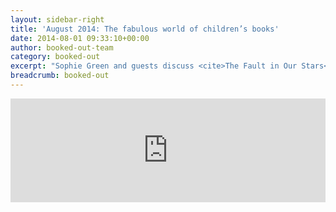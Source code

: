 ```yaml
---
layout: sidebar-right
title: 'August 2014: The fabulous world of children’s books'
date: 2014-08-01 09:33:10+00:00
author: booked-out-team
category: booked-out
excerpt: "Sophie Green and guests discuss <cite>The Fault in Our Stars</cite> by John Green, <cite>The Enemy</cite> series by Charlie Higson and <cite>The Enchanted Wood</cite> by Enid Blyton as well as the works of Oliver Jeffers, Marcus Sedgwick, Holly Webb and Patrick Ness."
breadcrumb: booked-out
---
```

<iframe width="100%" height="166" scrolling="no" frameborder="no" src="https://w.soundcloud.com/player/?url=https%3A//api.soundcloud.com/tracks/182160955&amp;color=ff5500&amp;auto_play=false&amp;hide_related=false&amp;show_comments=true&amp;show_user=true&amp;show_reposts=false"></iframe>
